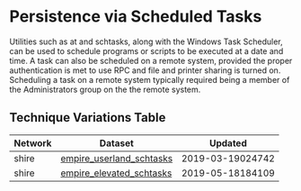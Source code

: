 # Persistence via Scheduled Tasks

Utilities such as at and schtasks, along with the Windows Task Scheduler, can be used to schedule programs or scripts to be executed at a date and time. A task can also be scheduled on a remote system, provided the proper authentication is met to use RPC and file and printer sharing is turned on. Scheduling a task on a remote system typically required being a member of the Administrators group on the the remote system.

## Technique Variations Table

| Network | Dataset | Updated |
| ------- | --------- | ------- |
| shire | [empire_userland_schtasks](./empire_userland_schtasks.md) | 2019-03-19024742 |
| shire | [empire_elevated_schtasks](./empire_userland_schtasks.md) | 2019-05-18184109 |